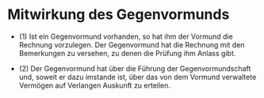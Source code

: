 # Mitwirkung des Gegenvormunds

- (1) Ist ein Gegenvormund vorhanden, so hat ihm der Vormund die Rechnung vorzulegen. Der Gegenvormund hat die Rechnung mit den Bemerkungen zu versehen, zu denen die Prüfung ihm Anlass gibt.

- (2) Der Gegenvormund hat über die Führung der Gegenvormundschaft und, soweit er dazu imstande ist, über das von dem Vormund verwaltete Vermögen auf Verlangen Auskunft zu erteilen.

